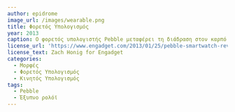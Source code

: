 ```yaml
---
author: epidrome
image_url: /images/wearable.png
title: Φορετός Υπολογισμός 
year: 2013
caption: O φορετός υπολογιστής Pebble μεταφέρει τη διάδραση στον καρπό του χεριού και μετατρέπει τον προγραμματισμό της διάδρασης σε μια σύνθεση των πόρων του ρολογιού, του κινητού, και του διαδικτύου.
license_url: 'https://www.engadget.com/2013/01/25/pebble-smartwatch-review/'
license_text: Zach Honig for Engadget
categories:
  - Μορφές
  - Φορετός Υπολογισμός
  - Κινητός Υπολογισμός
tags:
  - Pebble
  - Έξυπνο ρολόϊ
---
```

